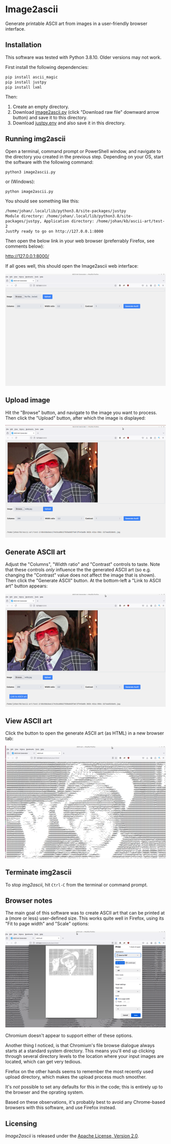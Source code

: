 # Image2ascii

Generate printable ASCII art from images in a user-friendly browser interface. 

## Installation

This software was tested with Python 3.8.10. Older versions may not work.

First install the following dependencies:

```
pip install ascii_magic
pip install justpy
pip install lxml
```

Then:

1. Create an empty directory.
2. Download [image2ascii.py](./image2ascii/image2ascii.py) (click "Download raw file" downward arrow button) and save it to this directory.
3. Download [justpy.env](./config/justpy.env) and also save it in this directory.

## Running img2ascii

Open a terminal, command prompt or PowerShell window, and navigate to the directory you created in the previous step. Depending on your OS, start the software with the following command:

```
python3 image2ascii.py
```

or (Windows):

```
python image2ascii.py
```

You should see something like this:

```
/home/johan/.local/lib/python3.8/site-packages/justpy
Module directory: /home/johan/.local/lib/python3.8/site-packages/justpy, Application directory: /home/johan/kb/ascii-art/test-2
JustPy ready to go on http://127.0.0.1:8000
```

Then open the below link in your web browser (preferrably Firefox, see comments below):

<http://127.0.0.1:8000/>

If all goes well, this should open the Image2ascii web interface:

![](./img/image2ascii-1.png)

## Upload image

Hit the "Browse" button, and navigate to the image you want to process. Then click the "Upload" button, after which the image is displayed:

![](./img/image2ascii-2.png)

## Generate ASCII art

Adjust the "Columns", "Width ratio" and "Contrast" controls to taste. Note that these controls *only* influence the the generated ASCII art (so e.g. changing the "Contrast" value does not affect the image that is shown). Then click the "Generate ASCII" button. At the bottom-left a "Link to ASCII art" button appears:

![](./img/image2ascii-3.png)

## View ASCII art

Click the button to open the generate ASCII art (as HTML) in a new browser tab:

![](./img/image2ascii-4.png)

## Terminate img2ascii

To stop *img2ascii*, hit `Ctrl-C` from the terminal or command prompt.

## Browser notes

The main goal of this software was to create ASCII art that can be printed at a (more or less) user-defined size. This works quite well in Firefox, using its "Fit to page width" and "Scale" options:

![](./img/image2ascii-5.png)

Chromium doesn't appear to support either of these options.

Another thing I noticed, is that Chromium's file browse dialogue always starts at a standard system directory. This means you'll end up clicking through several directory levels to the location where your input images are located, which can get very tedious.

Firefox on the other hands seems to remember the most recently used upload directory, which makes the upload process much smoother.

It's *not* possible to set any defaults for this in the code; this is entirely up to the browser and the oprating system.

Based on these observations, it's probably best to avoid any Chrome-based browsers with this software, and use Firefox instead.

## Licensing

*Image2ascii* is released under the [Apache License, Version 2.0](https://www.apache.org/licenses/LICENSE-2.0).


